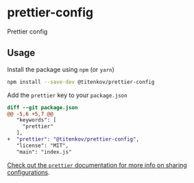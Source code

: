 # prettier-config
Prettier config

## Usage

Install the package using `npm` (or `yarn`)

```sh
npm install --save-dev @titenkov/prettier-config
```

Add the `prettier` key to your `package.json`

```diff
diff --git package.json
@@ -5,6 +5,7 @@
   "keywords": [
     "prettier"
   ],
+  "prettier": "@titenkov/prettier-config",
   "license": "MIT",
   "main": "index.js"
 ```
 
 [Check out the `prettier` documentation for more info on sharing configurations](https://prettier.io/docs/en/configuration.html#sharing-configurations).